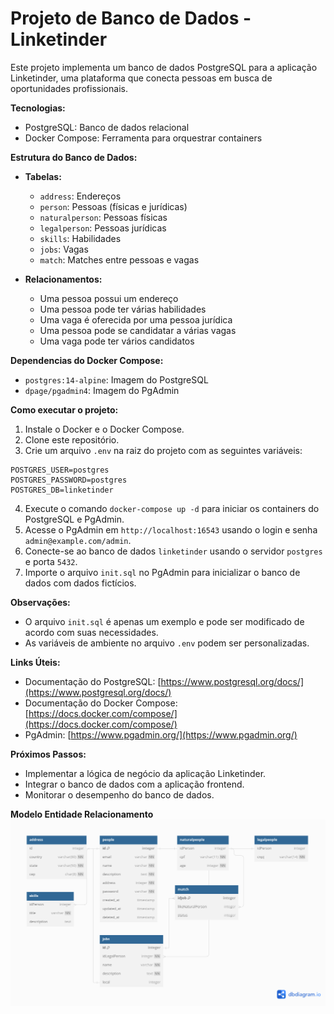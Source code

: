 # Projeto de Banco de Dados - Linketinder

Este projeto implementa um banco de dados PostgreSQL para a aplicação Linketinder, uma plataforma que conecta pessoas em busca de oportunidades profissionais.

**Tecnologias:**

* PostgreSQL: Banco de dados relacional
* Docker Compose: Ferramenta para orquestrar containers

**Estrutura do Banco de Dados:**

* **Tabelas:**
    * `address`: Endereços
    * `person`: Pessoas (físicas e jurídicas)
    * `naturalperson`: Pessoas físicas
    * `legalperson`: Pessoas jurídicas
    * `skills`: Habilidades
    * `jobs`: Vagas
    * `match`: Matches entre pessoas e vagas

* **Relacionamentos:**
    * Uma pessoa possui um endereço
    * Uma pessoa pode ter várias habilidades
    * Uma vaga é oferecida por uma pessoa jurídica
    * Uma pessoa pode se candidatar a várias vagas
    * Uma vaga pode ter vários candidatos

**Dependencias do Docker Compose:**

* `postgres:14-alpine`: Imagem do PostgreSQL
* `dpage/pgadmin4`: Imagem do PgAdmin

**Como executar o projeto:**

1. Instale o Docker e o Docker Compose.
2. Clone este repositório.
3. Crie um arquivo `.env` na raiz do projeto com as seguintes variáveis:

```
POSTGRES_USER=postgres
POSTGRES_PASSWORD=postgres
POSTGRES_DB=linketinder
```

4. Execute o comando `docker-compose up -d` para iniciar os containers do PostgreSQL e PgAdmin.
5. Acesse o PgAdmin em `http://localhost:16543` usando o login e senha `admin@example.com/admin`.
6. Conecte-se ao banco de dados `linketinder` usando o servidor `postgres` e porta `5432`.
7. Importe o arquivo `init.sql` no PgAdmin para inicializar o banco de dados com dados fictícios.

**Observações:**

* O arquivo `init.sql` é apenas um exemplo e pode ser modificado de acordo com suas necessidades.
* As variáveis de ambiente no arquivo `.env` podem ser personalizadas.

**Links Úteis:**

* Documentação do PostgreSQL: [https://www.postgresql.org/docs/](https://www.postgresql.org/docs/)
* Documentação do Docker Compose: [https://docs.docker.com/compose/](https://docs.docker.com/compose/)
* PgAdmin: [https://www.pgadmin.org/](https://www.pgadmin.org/)

**Próximos Passos:**

* Implementar a lógica de negócio da aplicação Linketinder.
* Integrar o banco de dados com a aplicação frontend.
* Monitorar o desempenho do banco de dados.

**Modelo Entidade Relacionamento**
![alt text](Untitled.png)
